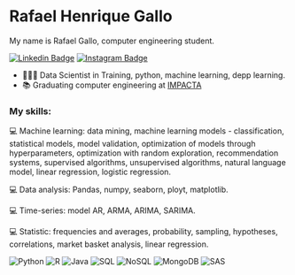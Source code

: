 # Rafael Henrique Gallo

My name is Rafael Gallo, computer engineering student.

[![Linkedin Badge](https://img.shields.io/badge/-LinkedIn-blue?style=flat&logo=LinkedIn&logoColor=white)](https://www.linkedin.com/in/rafael-gallo-986a73150/)
[![Instagram Badge](https://img.shields.io/badge/-Instagram-C13584?style=flat&logo=Instagram&logoColor=white)](https://www.instagram.com/gallorafael_/)
- 👨🏻‍💻 Data Scientist in Training, python, machine learning, depp learning.
- 📚 Graduating computer engineering at [IMPACTA](https://www.impacta.edu.br/graduacoes/engenharia-da-computacao)<br>


### My skills:<br/>
💻 Machine learning: data mining, machine learning models - classification, statistical models, model validation, optimization of models through hyperparameters, optimization with random exploration, recommendation systems, supervised algorithms, unsupervised algorithms, natural language model, linear regression, logistic regression.

💻 Data analysis: Pandas, numpy, seaborn, ployt, matplotlib.

💻 Time-series: model AR, ARMA, ARIMA, SARIMA.

💻 Statistic: frequencies and averages, probability, sampling, hypotheses, correlations, market basket analysis, linear regression.


![Python](https://img.shields.io/badge/-Python-0077B5?style=flat&logoColor=white&logo=python) 
![R](https://img.shields.io/badge/-R-ff961f?style=flat&logoColor=red&logo=R) 
![Java](https://img.shields.io/badge/-Java-ff961f?style=flat&logoColor=white&logo=java) 
![SQL](https://img.shields.io/badge/-SQL-ff961f?style=flat&logoColor=white&logo=SQL) 
![NoSQL](https://img.shields.io/badge/-NoSQL-ff961f?style=flat&logoColor=white&logo=NoSQL) 
![MongoDB](https://img.shields.io/badge/-MongoDB-ff961f?style=flat&logoColor=green&logo=MongoDB)
![SAS](https://img.shields.io/badge/-SAS-ff961f?style=flat&logoColor=black&logo=SAS)

